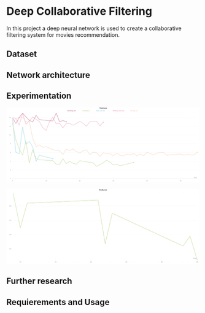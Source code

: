 # Deep Collaborative Filtering
In this project a deep neural network is used to create a collaborative filtering
system for movies recommendation.  

## Dataset

## Network architecture

## Experimentation
![Train loss](docs/train_loss.png)

![Evak loss](docs/eval_loss.png)

## Further research

## Requierements and Usage  
